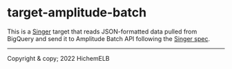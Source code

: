 # target-amplitude-batch

This is a [Singer](https://singer.io) target that reads JSON-formatted data pulled from BigQuery and send it to Amplitude Batch API
following the [Singer spec](https://github.com/singer-io/getting-started/blob/master/SPEC.md).


---

Copyright & copy; 2022 HichemELB
